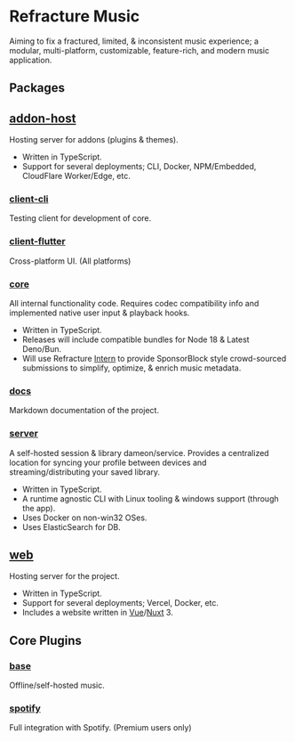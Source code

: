 # Refracture Music
Aiming to fix a fractured, limited, & inconsistent music experience; a modular, multi-platform, customizable, feature-rich, and modern music application.
## Packages


## [addon-host](https://github.com/RefractureMedia/refracture-music/tree/main/packages/addon-host)
Hosting server for addons (plugins & themes).
- Written in TypeScript.
- Support for several deployments; CLI, Docker, NPM/Embedded, CloudFlare Worker/Edge, etc.

### [client-cli](https://github.com/RefractureMedia/refracture-music/tree/main/packages/client-cli)
Testing client for development of core.

### [client-flutter](https://github.com/RefractureMedia/refracture-music/tree/main/packages/client-flutter)
Cross-platform UI. (All platforms)

### [core](https://github.com/RefractureMedia/refracture-music/tree/main/packages/core)
All internal functionality code. Requires codec compatibility info and implemented native user input & playback hooks.
- Written in TypeScript.
- Releases will include compatible bundles for Node 18 & Latest Deno/Bun.
- Will use Refracture [Intern](https://github.com/RefractureMedia/intern) to provide SponsorBlock style crowd-sourced submissions to simplify, optimize, & enrich music metadata.

### [docs](https://github.com/RefractureMedia/refracture-music/tree/main/packages/docs)
Markdown documentation of the project.

### [server](https://github.com/RefractureMedia/refracture-music/tree/main/packages/server)
A self-hosted session & library dameon/service. Provides a centralized location for syncing your profile between devices and streaming/distributing your saved library.
- Written in TypeScript.
- A runtime agnostic CLI with Linux tooling & windows support (through the app).
- Uses Docker on non-win32 OSes.
- Uses ElasticSearch for DB.

## [web](https://github.com/RefractureMedia/refracture-music/tree/main/packages/addon-host)
Hosting server for the project.
- Written in TypeScript.
- Support for several deployments; Vercel, Docker, etc.
- Includes a website written in [Vue](https://vuejs.org/guide/introduction.html)/[Nuxt](https://v3.nuxtjs.org/guide/concepts/introduction) 3.

## Core Plugins

### [base](https://github.com/RefractureMedia/refracture-music/tree/main/packages/plugin-base)
Offline/self-hosted music.

### [spotify](https://github.com/RefractureMedia/refracture-music/tree/main/packages/plugin-spotify)
Full integration with Spotify. (Premium users only)